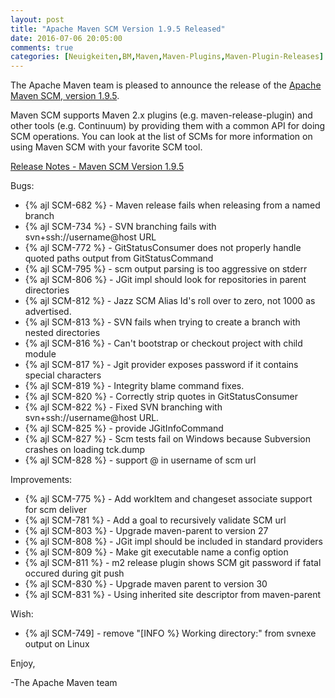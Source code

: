 ```yaml
---
layout: post
title: "Apache Maven SCM Version 1.9.5 Released"
date: 2016-07-06 20:05:00
comments: true
categories: [Neuigkeiten,BM,Maven,Maven-Plugins,Maven-Plugin-Releases]
---
```

The Apache Maven team is pleased to announce the release of the 
[Apache Maven SCM, version 1.9.5](http://maven.apache.org/scm/).

Maven SCM supports Maven 2.x plugins (e.g. maven-release-plugin) and other
tools (e.g. Continuum) by providing them with a common API for doing SCM
operations. You can look at the list of SCMs for more information on using
Maven SCM with your favorite SCM tool.

<!-- more -->

[Release Notes - Maven SCM Version 1.9.5](https://issues.apache.org/jira/secure/ReleaseNote.jspa?projectId=12317828&version=12331366)


Bugs:

 * {% ajl SCM-682 %} - Maven release fails when releasing from a named branch
 * {% ajl SCM-734 %} - SVN branching fails with svn+ssh://username@host URL
 * {% ajl SCM-772 %} - GitStatusConsumer does not properly handle quoted paths output from GitStatusCommand
 * {% ajl SCM-795 %} - scm output parsing is too aggressive on stderr
 * {% ajl SCM-806 %} - JGit impl should look for repositories in parent directories
 * {% ajl SCM-812 %} - Jazz SCM Alias Id's roll over to zero, not 1000 as advertised.
 * {% ajl SCM-813 %} - SVN fails when trying to create a branch with nested directories
 * {% ajl SCM-816 %} - Can't bootstrap or checkout project with child module
 * {% ajl SCM-817 %} - Jgit provider exposes password if it contains special characters
 * {% ajl SCM-819 %} - Integrity blame command fixes.
 * {% ajl SCM-820 %} - Correctly strip quotes in GitStatusConsumer
 * {% ajl SCM-822 %} - Fixed SVN branching with svn+ssh://username@host URL.
 * {% ajl SCM-825 %} - provide JGitInfoCommand
 * {% ajl SCM-827 %} - Scm tests fail on Windows because Subversion crashes on loading tck.dump
 * {% ajl SCM-828 %} - support @ in username of scm url

Improvements:

 * {% ajl SCM-775 %} - Add workItem and changeset associate support for scm deliver
 * {% ajl SCM-781 %} - Add a goal to recursively validate SCM url
 * {% ajl SCM-803 %} - Upgrade maven-parent to version 27
 * {% ajl SCM-808 %} - JGit impl should be included in standard providers
 * {% ajl SCM-809 %} - Make git executable name a config option
 * {% ajl SCM-811 %} - m2 release plugin shows SCM git password if fatal occured during git push
 * {% ajl SCM-830 %} - Upgrade maven parent to version 30
 * {% ajl SCM-831 %} - Using inherited site descriptor from maven-parent

Wish:

 * {% ajl SCM-749] - remove "[INFO %} Working directory:" from svnexe output on Linux 




Enjoy,

-The Apache Maven team
